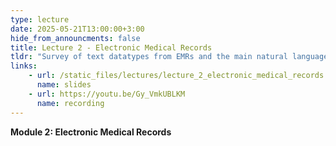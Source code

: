 ```yaml
---
type: lecture
date: 2025-05-21T13:00:00+3:00
hide_from_announcments: false
title: Lecture 2 - Electronic Medical Records
tldr: "Survey of text datatypes from EMRs and the main natural language processing approaches for their analysis"
links: 
    - url: /static_files/lectures/lecture_2_electronic_medical_records.pdf
      name: slides 
    - url: https://youtu.be/Gy_VmkUBLKM
      name: recording 
---
```


<strong>Module 2: Electronic Medical Records</strong>

